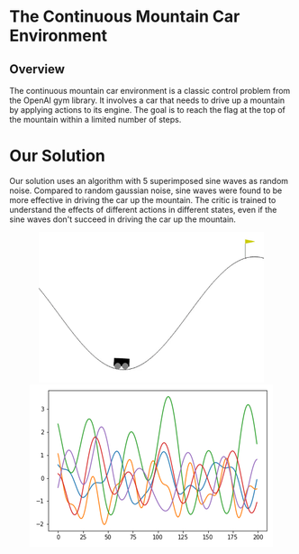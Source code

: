 # The Continuous Mountain Car Environment
## Overview

The continuous mountain car environment is a classic control problem from the OpenAI gym library. It involves a car that needs to drive up a mountain by applying actions to its engine. The goal is to reach the flag at the top of the mountain within a limited number of steps.

# Our Solution
Our solution uses an algorithm with 5 superimposed sine waves as random noise. Compared to random gaussian noise, sine waves were found to be more effective in driving the car up the mountain. The critic is trained to understand the effects of different actions in different states, even if the sine waves don't succeed in driving the car up the mountain.

<p align="center">
  <img src="https://github.com/Jens21/Solving-Gym-with-DDPG/blob/main/Classic%20Control/Mountain_Car/doc/screen.gif" width="400">
  <img src="https://github.com/Jens21/Solving-Gym-with-DDPG/blob/main/Classic%20Control/Mountain_Car/doc/random%20sine%20samples.png">
</p>
